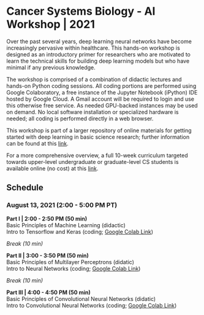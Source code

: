 # Cancer Systems Biology - AI Workshop | 2021

Over the past several years, deep learning neural networks have become increasingly pervasive within healthcare. This hands-on workshop is designed as an introductory primer for researchers who are motivated to learn the technical skills for building deep learning models but who have minimal if any previous knowledge. 

The workshop is comprised of a combination of didactic lectures and hands-on Python coding sessions. All coding portions are performed using Google Colaboratory, a free instance of the Jupyter Notebook (iPython) IDE hosted by Google Cloud. A Gmail account will be required to login and use this otherwise free service. As needed GPU-backed instances may be used on demand. No local software installation or specialized hardware is needed; all coding is performed directly in a web browser. 

This workshop is part of a larger repository of online materials for getting started with deep learning in basic science research; further information can be found at this [link](../README.md).

For a more comprehensive overview, a full 10-week curriculum targeted towards upper-level undergraduate or graduate-level CS students is available online (no cost) at this [link](../../cs190/README.md).

## Schedule

### August 13, 2021 (2:00 - 5:00 PM PT)

**Part I | 2:00 - 2:50 PM (50 min)**\
Basic Principles of Machine Learning (didactic)\
Intro to Tensorflow and Keras (coding; [Google Colab Link](https://bit.ly/3lYpcXr))

*Break (10 min)*

**Part II | 3:00 - 3:50 PM (50 min)**\
Basic Principles of Multilayer Perceptrons (didatic)\
Intro to Neural Networks (coding; [Google Colab Link](https://bit.ly/3cRFLkF))

*Break (10 min)*

**Part III | 4:00 - 4:50 PM (50 min)**\
Basic Principles of Convolutional Neural Networks (didatic)\
Intro to Convolutional Neural Networks (coding; [Google Colab Link](https://bit.ly/2QllhYF))
